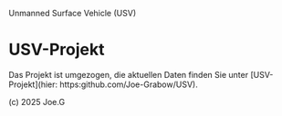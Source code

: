 Unmanned Surface Vehicle (USV)
# USV-Projekt

Das Projekt ist umgezogen, die aktuellen Daten finden Sie unter [USV-Projekt](hier: https:github.com/Joe-Grabow/USV).

(c) 2025 Joe.G
